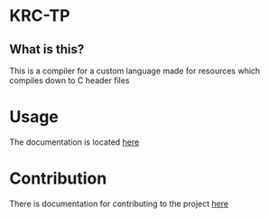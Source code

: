 # KRC-TP

## What is this?

This is a compiler for a custom language made for resources which compiles down to C header files

# Usage

The documentation is located [here](docs/Usage/README.md)

# Contribution

There is documentation for contributing to the project [here](docs/Contribution/README.md)